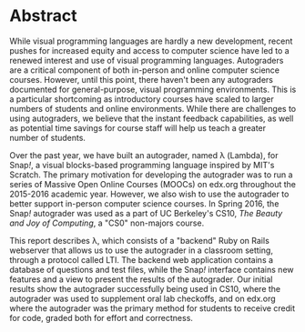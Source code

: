 # Abstract

While visual programming languages are hardly a new development, recent pushes for increased equity and access to computer science have led to a renewed interest and use of visual programming languages. Autograders are a critical component of both in-person and online computer science courses. However, until this point, there haven't been any autograders documented for general-purpose, visual programming environments. This is a particular shortcoming as introductory courses have scaled to larger numbers of students and online environments. While there are challenges to using autograders, we believe that the instant feedback capabilities, as well as potential time savings for course staff will help us  teach a greater number of students.

Over the past year, we have built an autograder, named λ (Lambda), for Snap<em>!</em>, a visual blocks-based programming language inspired by MIT's Scratch. The primary motivation for developing the autograder was to run a series of Massive Open Online Courses (MOOCs) on edx.org throughout the 2015-2016 academic year. However, we also wish to use the autograder to better support in-person computer science courses. In Spring 2016, the Snap<em>!</em> autograder was used as a part of UC Berkeley's CS10, <i>_The Beauty and Joy of Computing_</i>, a "CS0" non-majors course.

This report describes λ, which consists of a "backend" Ruby on Rails webserver that allows us to use the autograder in a classroom setting, through a protocol called LTI. The backend web application contains a database of questions and test files, while the Snap<em>!</em> interface contains new features and a view to present the results of the autograder. Our initial results show the autograder successfully being used in CS10, where the autograder was used to supplement oral lab checkoffs, and on edx.org where the autograder was the primary method for students to receive credit for code, graded both for effort and correctness.
